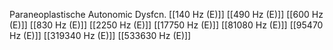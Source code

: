 Paraneoplastische Autonomic Dysfcn.
[[140 Hz (E)]]
[[490 Hz (E)]]
[[600 Hz (E)]]
[[830 Hz (E)]]
[[2250 Hz (E)]]
[[17750 Hz (E)]]
[[81080 Hz (E)]]
[[95470 Hz (E)]]
[[319340 Hz (E)]]
[[533630 Hz (E)]]